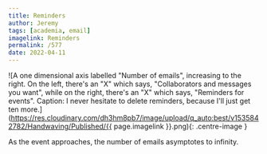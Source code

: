 ```yaml
---
title: Reminders
author: Jeremy
tags: [academia, email]
imagelink: Reminders
permalink: /577
date: 2022-04-11
---
```


![A one dimensional axis labelled "Number of emails", increasing to the right. On the left, there's an "X" which says, "Collaborators and messages you want", while on the right, there's an "X" which says, "Reminders for events". Caption: I never hesitate to delete reminders, because I'll just get ten more.](https://res.cloudinary.com/dh3hm8pb7/image/upload/q_auto:best/v1535842782/Handwaving/Published/{{ page.imagelink }}.png){: .centre-image }

As the event approaches, the number of emails asymptotes to infinity.

